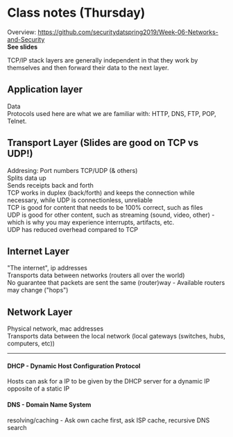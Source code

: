 # Class notes (Thursday)

Overview: https://github.com/securitydatspring2019/Week-06-Networks-and-Security  
**See slides**  

TCP/IP stack layers are generally independent in that they work by themselves and then forward their data to the next layer.

## Application layer  
Data  
Protocols used here are what we are familiar with: HTTP, DNS, FTP, POP, Telnet.  

## Transport Layer  (Slides are good on TCP vs UDP!)
Addresing: Port numbers 
TCP/UDP (& others)  
Splits data up  
Sends receipts back and forth  
TCP works in duplex (back/forth) and keeps the connection while necessary, while UDP is connectionless, unreliable  
TCP is good for content that needs to be 100% correct, such as files  
UDP is good for other content, such as streaming (sound, video, other) - which is why you may experience interrupts, artifacts, etc.  
UDP has reduced overhead compared to TCP  

## Internet Layer  
"The internet", ip addresses  
Transports data between networks (routers all over the world)  
No guarantee that packets are sent the same (router)way - Available routers may change ("hops")

	
## Network Layer
Physical network, mac addresses  
Transports data between the local network (local gateways (switches, hubs, computers, etc))

-----------------  


#### DHCP - Dynamic Host Configuration Protocol  
Hosts can ask for a IP to be given by the DHCP server for a dynamic IP opposite of a static IP  

#### DNS - Domain Name System  
resolving/caching - Ask own cache first, ask ISP cache, recursive DNS search
